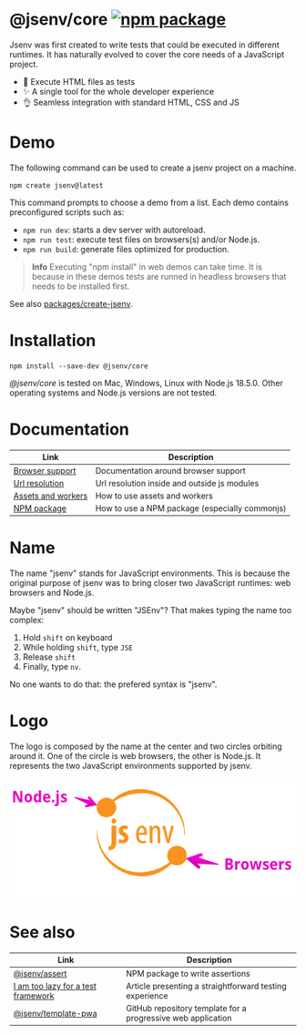 # @jsenv/core [![npm package](https://img.shields.io/npm/v/@jsenv/core.svg?logo=npm&label=package)](https://www.npmjs.com/package/@jsenv/core)

Jsenv was first created to write tests that could be executed in different runtimes.
It has naturally evolved to cover the core needs of a JavaScript project.

- :exploding_head: Execute HTML files as tests
- :sparkles: A single tool for the whole developer experience
- :ok_hand: Seamless integration with standard HTML, CSS and JS

# Demo

The following command can be used to create a jsenv project on a machine.

```console
npm create jsenv@latest
```

This command prompts to choose a demo from a list.
Each demo contains preconfigured scripts such as:

- `npm run dev`: starts a dev server with autoreload.
- `npm run test`: execute test files on browsers(s) and/or Node.js.
- `npm run build`: generate files optimized for production.

> **Info**
> Executing "npm install" in web demos can take time.
> It is because in these demos tests are runned in headless browsers that needs to be installed first.

See also [packages/create-jsenv](./packages/create-jsenv).

# Installation

```console
npm install --save-dev @jsenv/core
```

_@jsenv/core_ is tested on Mac, Windows, Linux with Node.js 18.5.0. Other operating systems and Node.js versions are not tested.

# Documentation

| Link                                               | Description                                    |
| -------------------------------------------------- | ---------------------------------------------- |
| [Browser support](./docs/browser_support.md)       | Documentation around browser support           |
| [Url resolution](./docs/url_resolution.md)         | Url resolution inside and outside js modules   |
| [Assets and workers](./docs/assets_and_workers.md) | How to use assets and workers                  |
| [NPM package](./docs/npm_package.md)               | How to use a NPM package (especially commonjs) |

# Name

The name "jsenv" stands for JavaScript environments. This is because the original purpose of jsenv was to bring closer two JavaScript runtimes: web browsers and Node.js.

Maybe "jsenv" should be written "JSEnv"? That makes typing the name too complex:

1. Hold `shift` on keyboard
2. While holding `shift`, type `JSE`
3. Release `shift`
4. Finally, type `nv`.

No one wants to do that: the prefered syntax is "jsenv".

# Logo

The logo is composed by the name at the center and two circles orbiting around it. One of the circle is web browsers, the other is Node.js. It represents the two JavaScript environments supported by jsenv.

![jsenv logo with legend](./docs/jsenv_logo_legend.png)

# See also

| Link                                                                                              | Description                                                  |
| ------------------------------------------------------------------------------------------------- | ------------------------------------------------------------ |
| [@jsenv/assert](https://github.com/jsenv/assert)                                                  | NPM package to write assertions                              |
| [I am too lazy for a test framework](https://dev.to/dmail/i-am-too-lazy-for-a-test-framework-92f) | Article presenting a straightforward testing experience      |
| [@jsenv/template-pwa](https://github.com/jsenv/jsenv-template-pwa)                                | GitHub repository template for a progressive web application |
